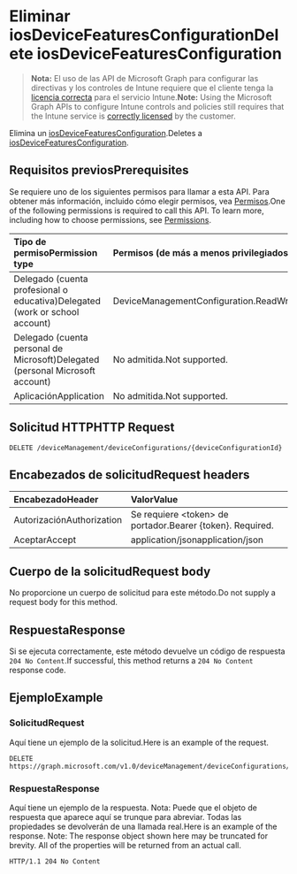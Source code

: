 # <a name="delete-iosdevicefeaturesconfiguration"></a><span data-ttu-id="606dd-101">Eliminar iosDeviceFeaturesConfiguration</span><span class="sxs-lookup"><span data-stu-id="606dd-101">Delete iosDeviceFeaturesConfiguration</span></span>

> <span data-ttu-id="606dd-102">**Nota:** El uso de las API de Microsoft Graph para configurar las directivas y los controles de Intune requiere que el cliente tenga la [licencia correcta](https://go.microsoft.com/fwlink/?linkid=839381) para el servicio Intune.</span><span class="sxs-lookup"><span data-stu-id="606dd-102">**Note:** Using the Microsoft Graph APIs to configure Intune controls and policies still requires that the Intune service is [correctly licensed](https://go.microsoft.com/fwlink/?linkid=839381) by the customer.</span></span>

<span data-ttu-id="606dd-103">Elimina un [iosDeviceFeaturesConfiguration](../resources/intune_deviceconfig_iosdevicefeaturesconfiguration.md).</span><span class="sxs-lookup"><span data-stu-id="606dd-103">Deletes a [iosDeviceFeaturesConfiguration](../resources/intune_deviceconfig_iosdevicefeaturesconfiguration.md).</span></span>
## <a name="prerequisites"></a><span data-ttu-id="606dd-104">Requisitos previos</span><span class="sxs-lookup"><span data-stu-id="606dd-104">Prerequisites</span></span>
<span data-ttu-id="606dd-p101">Se requiere uno de los siguientes permisos para llamar a esta API. Para obtener más información, incluido cómo elegir permisos, vea [Permisos](../../../concepts/permissions_reference.md).</span><span class="sxs-lookup"><span data-stu-id="606dd-p101">One of the following permissions is required to call this API. To learn more, including how to choose permissions, see [Permissions](../../../concepts/permissions_reference.md).</span></span>

|<span data-ttu-id="606dd-107">Tipo de permiso</span><span class="sxs-lookup"><span data-stu-id="606dd-107">Permission type</span></span>|<span data-ttu-id="606dd-108">Permisos (de más a menos privilegiados)</span><span class="sxs-lookup"><span data-stu-id="606dd-108">Permissions (from least to most privileged)</span></span>|
|:---|:---|
|<span data-ttu-id="606dd-109">Delegado (cuenta profesional o educativa)</span><span class="sxs-lookup"><span data-stu-id="606dd-109">Delegated (work or school account)</span></span>|<span data-ttu-id="606dd-110">DeviceManagementConfiguration.ReadWrite.All</span><span class="sxs-lookup"><span data-stu-id="606dd-110">DeviceManagementConfiguration.ReadWrite.All</span></span>|
|<span data-ttu-id="606dd-111">Delegado (cuenta personal de Microsoft)</span><span class="sxs-lookup"><span data-stu-id="606dd-111">Delegated (personal Microsoft account)</span></span>|<span data-ttu-id="606dd-112">No admitida.</span><span class="sxs-lookup"><span data-stu-id="606dd-112">Not supported.</span></span>|
|<span data-ttu-id="606dd-113">Aplicación</span><span class="sxs-lookup"><span data-stu-id="606dd-113">Application</span></span>|<span data-ttu-id="606dd-114">No admitida.</span><span class="sxs-lookup"><span data-stu-id="606dd-114">Not supported.</span></span>|

## <a name="http-request"></a><span data-ttu-id="606dd-115">Solicitud HTTP</span><span class="sxs-lookup"><span data-stu-id="606dd-115">HTTP Request</span></span>
<!-- {
  "blockType": "ignored"
}
-->
``` http
DELETE /deviceManagement/deviceConfigurations/{deviceConfigurationId}
```

## <a name="request-headers"></a><span data-ttu-id="606dd-116">Encabezados de solicitud</span><span class="sxs-lookup"><span data-stu-id="606dd-116">Request headers</span></span>
|<span data-ttu-id="606dd-117">Encabezado</span><span class="sxs-lookup"><span data-stu-id="606dd-117">Header</span></span>|<span data-ttu-id="606dd-118">Valor</span><span class="sxs-lookup"><span data-stu-id="606dd-118">Value</span></span>|
|:---|:---|
|<span data-ttu-id="606dd-119">Autorización</span><span class="sxs-lookup"><span data-stu-id="606dd-119">Authorization</span></span>|<span data-ttu-id="606dd-120">Se requiere &lt;token&gt; de portador.</span><span class="sxs-lookup"><span data-stu-id="606dd-120">Bearer {token}. Required.</span></span>|
|<span data-ttu-id="606dd-121">Aceptar</span><span class="sxs-lookup"><span data-stu-id="606dd-121">Accept</span></span>|<span data-ttu-id="606dd-122">application/json</span><span class="sxs-lookup"><span data-stu-id="606dd-122">application/json</span></span>|

## <a name="request-body"></a><span data-ttu-id="606dd-123">Cuerpo de la solicitud</span><span class="sxs-lookup"><span data-stu-id="606dd-123">Request body</span></span>
<span data-ttu-id="606dd-124">No proporcione un cuerpo de solicitud para este método.</span><span class="sxs-lookup"><span data-stu-id="606dd-124">Do not supply a request body for this method.</span></span>

## <a name="response"></a><span data-ttu-id="606dd-125">Respuesta</span><span class="sxs-lookup"><span data-stu-id="606dd-125">Response</span></span>
<span data-ttu-id="606dd-126">Si se ejecuta correctamente, este método devuelve un código de respuesta `204 No Content`.</span><span class="sxs-lookup"><span data-stu-id="606dd-126">If successful, this method returns a `204 No Content` response code.</span></span>

## <a name="example"></a><span data-ttu-id="606dd-127">Ejemplo</span><span class="sxs-lookup"><span data-stu-id="606dd-127">Example</span></span>
### <a name="request"></a><span data-ttu-id="606dd-128">Solicitud</span><span class="sxs-lookup"><span data-stu-id="606dd-128">Request</span></span>
<span data-ttu-id="606dd-129">Aquí tiene un ejemplo de la solicitud.</span><span class="sxs-lookup"><span data-stu-id="606dd-129">Here is an example of the request.</span></span>
``` http
DELETE https://graph.microsoft.com/v1.0/deviceManagement/deviceConfigurations/{deviceConfigurationId}
```

### <a name="response"></a><span data-ttu-id="606dd-130">Respuesta</span><span class="sxs-lookup"><span data-stu-id="606dd-130">Response</span></span>
<span data-ttu-id="606dd-p102">Aquí tiene un ejemplo de la respuesta. Nota: Puede que el objeto de respuesta que aparece aquí se trunque para abreviar. Todas las propiedades se devolverán de una llamada real.</span><span class="sxs-lookup"><span data-stu-id="606dd-p102">Here is an example of the response. Note: The response object shown here may be truncated for brevity. All of the properties will be returned from an actual call.</span></span>
``` http
HTTP/1.1 204 No Content
```



